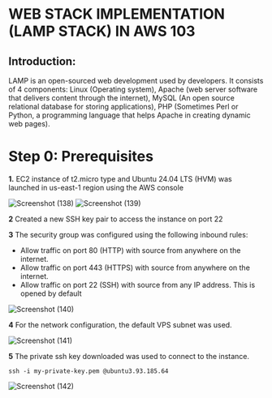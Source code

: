 # WEB STACK IMPLEMENTATION (LAMP STACK) IN AWS 103
## Introduction:
LAMP is an open-sourced web development used by developers. It consists of 4 components: Linux (Operating system), Apache (web server software that delivers content through the internet), MySQL (An open source relational database for storing applications), PHP (Sometimes Perl or Python, a programming language that helps Apache in creating dynamic web pages). 
# Step 0: Prerequisites
**1.** EC2 instance of t2.micro type and Ubuntu 24.04 LTS (HVM) was launched in us-east-1 region using the AWS console  

![Screenshot (138)](https://github.com/Emkay360/StegHub_DevOps-Cloud_Engineering/assets/56301419/549148bd-6768-4e22-b09c-75e5108770d8)
![Screenshot (139)](https://github.com/Emkay360/StegHub_DevOps-Cloud_Engineering/assets/56301419/7805438c-c68e-40a5-ad7d-0bcb283669e3)  

**2** Created a new SSH key pair to access the instance on port 22

**3** The security group was configured using the following inbound rules:

- Allow traffic on port 80 (HTTP) with source from anywhere on the internet.
- Allow traffic on port 443 (HTTPS) with source from anywhere on the internet.
- Allow traffic on port 22 (SSH) with source from any IP address. This is opened by default
  
![Screenshot (140)](https://github.com/Emkay360/StegHub_DevOps-Cloud_Engineering/assets/56301419/2ec68129-cda8-4f29-a419-fc75b5c6059e)

**4** For the network configuration, the default VPS subnet was used.

![Screenshot (141)](https://github.com/Emkay360/StegHub_DevOps-Cloud_Engineering/assets/56301419/2bf58110-92d1-4e02-98f1-1283f9adeaad)

**5** The private ssh key downloaded was used to connect to the instance.
```
ssh -i my-private-key.pem @ubuntu3.93.185.64
```
![Screenshot (142)](https://github.com/Emkay360/StegHub_DevOps-Cloud_Engineering/assets/56301419/0d7288c3-859c-4a9f-83ec-8243dd037054)
